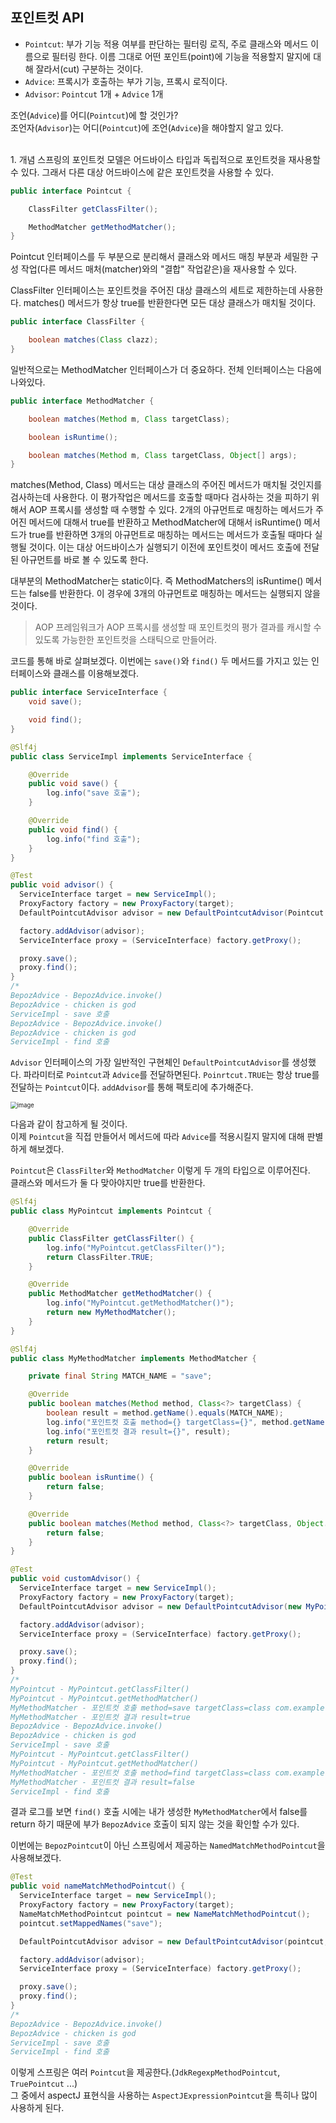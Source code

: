 ## 포인트컷 API
* ``Pointcut``: 부가 기능 적용 여부를 판단하는 필터링 로직, 주로 클래스와 메서드 이름으로 필터링 한다. 이름 그대로 어떤 포인트(point)에 기능을 적용할지 말지에 대해 잘라서(cut) 구분하는 것이다.
* ``Advice``: 프록시가 호출하는 부가 기능, 프록시 로직이다.
* ``Advisor``: ``Pointcut`` 1개 + ``Advice`` 1개

조언(``Advice``)를 어디(``Pointcut``)에 할 것인가?  
조언자(``Advisor``)는 어디(``Pointcut``)에 조언(``Advice``)을 해야할지 알고 있다.  

<br/>
1. 개념
스프링의 포인트컷 모델은 어드바이스 타입과 독립적으로 포인트컷을 재사용할 수 있다. 그래서 다른 대상 어드바이스에 같은 포인트컷을 사용할 수 있다.

```java
public interface Pointcut {

    ClassFilter getClassFilter();

    MethodMatcher getMethodMatcher();
}
```
Pointcut 인터페이스를 두 부분으로 분리해서 클래스와 메서드 매칭 부분과 세밀한 구성 작업(다른 메서드 매처(matcher)와의 "결합" 작업같은)을 재사용할 수 있다.

ClassFilter 인터페이스는 포인트컷을 주어진 대상 클래스의 세트로 제한하는데 사용한다. matches() 메서드가 항상 true를 반환한다면 모든 대상 클래스가 매치될 것이다.

```java
public interface ClassFilter {

    boolean matches(Class clazz);
}
```
일반적으로는 MethodMatcher 인터페이스가 더 중요하다. 전체 인터페이스는 다음에 나와있다.

```java
public interface MethodMatcher {

    boolean matches(Method m, Class targetClass);

    boolean isRuntime();

    boolean matches(Method m, Class targetClass, Object[] args);
}
```
matches(Method, Class) 메서드는 대상 클래스의 주어진 메서드가 매치될 것인지를 검사하는데 사용한다. 이 평가작업은 메서드를 호출할 때마다 검사하는 것을 피하기 위해서 AOP 프록시를 생성할 때 수행할 수 있다. 2개의 아규먼트로 매칭하는 메서드가 주어진 메서드에 대해서 true를 반환하고 MethodMatcher에 대해서 isRuntime() 메서드가 true를 반환하면 3개의 아규먼트로 매칭하는 메서드는 메서드가 호출될 때마다 실행될 것이다. 이는 대상 어드바이스가 실행되기 이전에 포인트컷이 메서드 호출에 전달된 아규먼트를 바로 볼 수 있도록 한다.

대부분의 MethodMatcher는 static이다. 즉 MethodMatchers의 isRuntime() 메서드는 false를 반환한다. 이 경우에 3개의 아규먼트로 매칭하는 메서드는 실행되지 않을 것이다.
> AOP 프레임워크가 AOP 프록시를 생성할 때 포인트컷의 평가 결과를 캐시할 수 있도록 가능한한 포인트컷을 스태틱으로 만들어라.


코드를 통해 바로 살펴보겠다. 이번에는 ``save()``와 ``find()`` 두 메서드를 가지고 있는 인터페이스와 클래스를 이용해보겠다.  

```java
public interface ServiceInterface {
    void save();

    void find();
}

@Slf4j
public class ServiceImpl implements ServiceInterface {

    @Override
    public void save() {
        log.info("save 호출");
    }

    @Override
    public void find() {
        log.info("find 호출");
    }
}
```

```java
@Test
public void advisor() {
  ServiceInterface target = new ServiceImpl();
  ProxyFactory factory = new ProxyFactory(target);
  DefaultPointcutAdvisor advisor = new DefaultPointcutAdvisor(Pointcut.TRUE, new BepozAdvice());

  factory.addAdvisor(advisor);
  ServiceInterface proxy = (ServiceInterface) factory.getProxy();

  proxy.save();
  proxy.find();
}
/*
BepozAdvice - BepozAdvice.invoke()
BepozAdvice - chicken is god
ServiceImpl - save 호출
BepozAdvice - BepozAdvice.invoke()
BepozAdvice - chicken is god
ServiceImpl - find 호출
```

``Advisor`` 인터페이스의 가장 일반적인 구현체인 ``DefaultPointcutAdvisor``를 생성했다. 파라미터로 ``Pointcut``과 ``Advice``를 전달하면된다. ``Poinrtcut.TRUE``는 항상 true를 전달하는 ``Pointcut``이다. ``addAdvisor``를 통해 팩토리에 추가해준다.  

<img src="https://user-images.githubusercontent.com/45073750/147382875-e62b6efc-f8ac-4e79-9d9f-95f747af7c34.png" alt="image" style="zoom:67%;" />

다음과 같이 참고하게 될 것이다.  
이제 ``Pointcut``을 직접 만들어서 메서드에 따라 ``Advice``를 적용시킬지 말지에 대해 판별하게 해보겠다.  

``Pointcut``은 ``ClassFilter``와 ``MethodMatcher`` 이렇게 두 개의 타입으로 이루어진다.  
클래스와 메서드가 둘 다 맞아야지만 true를 반환한다.  

```java
@Slf4j
public class MyPointcut implements Pointcut {

    @Override
    public ClassFilter getClassFilter() {
        log.info("MyPointcut.getClassFilter()");
        return ClassFilter.TRUE;
    }

    @Override
    public MethodMatcher getMethodMatcher() {
        log.info("MyPointcut.getMethodMatcher()");
        return new MyMethodMatcher();
    }
}
```

```java
@Slf4j
public class MyMethodMatcher implements MethodMatcher {

    private final String MATCH_NAME = "save";

    @Override
    public boolean matches(Method method, Class<?> targetClass) {
        boolean result = method.getName().equals(MATCH_NAME);
        log.info("포인트컷 호출 method={} targetClass={}", method.getName(), targetClass);
        log.info("포인트컷 결과 result={}", result);
        return result;
    }

    @Override
    public boolean isRuntime() {
        return false;
    }

    @Override
    public boolean matches(Method method, Class<?> targetClass, Object... args) {
        return false;
    }
}
```

```java
@Test
public void customAdvisor() {
  ServiceInterface target = new ServiceImpl();
  ProxyFactory factory = new ProxyFactory(target);
  DefaultPointcutAdvisor advisor = new DefaultPointcutAdvisor(new MyPointcut(), new BepozAdvice());

  factory.addAdvisor(advisor);
  ServiceInterface proxy = (ServiceInterface) factory.getProxy();

  proxy.save();
  proxy.find();
}
/*
MyPointcut - MyPointcut.getClassFilter()
MyPointcut - MyPointcut.getMethodMatcher()
MyMethodMatcher - 포인트컷 호출 method=save targetClass=class com.example.advancedpractice.advice.ServiceImpl
MyMethodMatcher - 포인트컷 결과 result=true
BepozAdvice - BepozAdvice.invoke()
BepozAdvice - chicken is god
ServiceImpl - save 호출
MyPointcut - MyPointcut.getClassFilter()
MyPointcut - MyPointcut.getMethodMatcher()
MyMethodMatcher - 포인트컷 호출 method=find targetClass=class com.example.advancedpractice.advice.ServiceImpl
MyMethodMatcher - 포인트컷 결과 result=false
ServiceImpl - find 호출
```

결과 로그를 보면 ``find()`` 호출 시에는 내가 생성한 ``MyMethodMatcher``에서 false를 return 하기 때문에 부가 ``BepozAdvice`` 호출이 되지 않는 것을 확인할 수가 있다.  

이번에는 ``BepozPointcut``이 아닌 스프링에서 제공하는 ``NamedMatchMethodPointcut``을 사용해보겠다.  

```java
@Test
public void nameMatchMethodPointcut() {
  ServiceInterface target = new ServiceImpl();
  ProxyFactory factory = new ProxyFactory(target);
  NameMatchMethodPointcut pointcut = new NameMatchMethodPointcut();
  pointcut.setMappedNames("save");

  DefaultPointcutAdvisor advisor = new DefaultPointcutAdvisor(pointcut, new BepozAdvice());

  factory.addAdvisor(advisor);
  ServiceInterface proxy = (ServiceInterface) factory.getProxy();

  proxy.save();
  proxy.find();
}
/*
BepozAdvice - BepozAdvice.invoke()
BepozAdvice - chicken is god
ServiceImpl - save 호출
ServiceImpl - find 호출
```

이렇게 스프링은 여러 ``Pointcut``을 제공한다.(``JdkRegexpMethodPointcut``, ``TruePointcut`` ...)  
그 중에서 aspectJ 표현식을 사용하는 ``AspectJExpressionPointcut``을 특히나 많이 사용하게 된다.  
